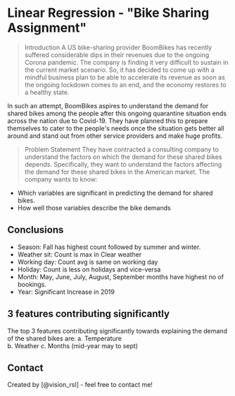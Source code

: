 # Linear Regression -  "Bike Sharing Assignment"
> Introduction
A US bike-sharing provider BoomBikes has recently suffered considerable dips in their revenues due to the ongoing Corona pandemic. The company is finding it very difficult to sustain in the current market scenario. So, it has decided to come up with a mindful business plan to be able to accelerate its revenue as soon as the ongoing lockdown comes to an end, and the economy restores to a healthy state.

In such an attempt, BoomBikes aspires to understand the demand for shared bikes among the people after this ongoing quarantine situation ends across the nation due to Covid-19. They have planned this to prepare themselves to cater to the people's needs once the situation gets better all around and stand out from other service providers and make huge profits.

>Problem Statement
They have contracted a consulting company to understand the factors on which the demand for these shared bikes depends. Specifically, they want to understand the factors affecting the demand for these shared bikes in the American market. The company wants to know:

- Which variables are significant in predicting the demand for shared bikes.
- How well those variables describe the bike demands


<!-- You don't have to answer all the questions - just the ones relevant to your project. -->

## Conclusions
- Season: Fall has highest count followed by summer and winter.
- Weather sit: Count is max in Clear weather
- Working day: Count avg is same on working day
- Holiday: Count is less on holidays and vice-versa
- Month: May, June, July, August, September months have highest no of bookings.
- Year: Significant Increase in 2019


## 3 features contributing significantly
The top 3 features contributing significantly towards explaining the demand of the shared bikes are:
a.	Temperature  
b.	Weather 
c.	Months (mid-year may to sept)


## Contact
Created by [@vision_rsl] - feel free to contact me!
